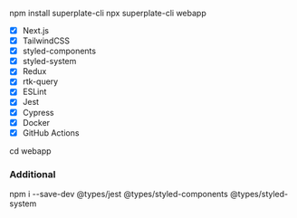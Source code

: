 npm install superplate-cli
npx superplate-cli webapp
- [x] Next.js
- [x] TailwindCSS
- [x] styled-components
- [x] styled-system
- [x] Redux
- [x] rtk-query
- [x] ESLint
- [x] Jest
- [x] Cypress
- [x] Docker
- [x] GitHub Actions

cd webapp

### Additional

npm i --save-dev @types/jest @types/styled-components @types/styled-system
